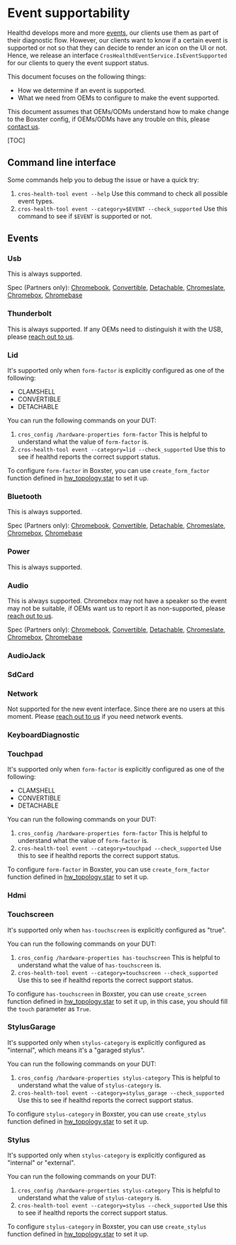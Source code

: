 # Event supportability

Healthd develops more and more
[events](https://chromium.googlesource.com/chromiumos/platform2/+/HEAD/diagnostics/mojom/public/cros_healthd_events.mojom),
our clients use them as part of their diagnostic flow. However, our clients want
to know if a certain event is supported or not so that they can decide to render
an icon on the UI or not. Hence, we release an interface
`CrosHealthdEventService.IsEventSupported` for our clients to query the event
support status.

This document focuses on the following things:
- How we determine if an event is supported.
- What we need from OEMs to configure to make the event supported.

This document assumes that OEMs/ODMs understand how to make change to the
Boxster config, if OEMs/ODMs have any trouble on this, please
[contact us][team-contact].

[team-contact]: mailto:cros-tdm-tpe-eng@google.com

[TOC]

## Command line interface

Some commands help you to debug the issue or have a quick try:

1. `cros-health-tool event --help` Use this command to check all possible event
   types.
2. `cros-health-tool event --category=$EVENT --check_supported` Use this command
   to see if `$EVENT` is supported or not.

## Events

### Usb

This is always supported.

Spec (Partners only):
[Chromebook](https://chromeos.google.com/partner/dlm/docs/latest-requirements/chromebook.html#usbc-gen-0001-v01),
[Convertible](https://chromeos.google.com/partner/dlm/docs/latest-requirements/convertible.html#usbc-gen-0001-v01),
[Detachable](https://chromeos.google.com/partner/dlm/docs/latest-requirements/detachable.html#usbc-gen-0012-v01),
[Chromeslate](https://chromeos.google.com/partner/dlm/docs/latest-requirements/chromeslate.html#usbc-gen-0005-v01),
[Chromebox](https://chromeos.google.com/partner/dlm/docs/latest-requirements/chromebox.html#usbc-gen-0004-v01),
[Chromebase](https://chromeos.google.com/partner/dlm/docs/latest-requirements/chromebase.html#usb-type-c-ports)

### Thunderbolt

This is always supported. If any OEMs need to distinguish it with the USB,
please [reach out to us][team-contact].

### Lid

It's supported only when `form-factor` is explicitly configured as one of the
following:
- CLAMSHELL
- CONVERTIBLE
- DETACHABLE

You can run the following commands on your DUT:
1. `cros_config /hardware-properties form-factor` This is helpful to understand
   what the value of `form-factor` is.
2. `cros-health-tool event --category=lid --check_supported` Use this to see if
   healthd reports the correct support status.

To configure `form-factor` in Boxster, you can use `create_form_factor` function
defined in
[hw_topology.star](https://chromium.googlesource.com/chromiumos/config/+/refs/heads/main/util/hw_topology.star)
to set it up.

### Bluetooth

This is always supported.

Spec (Partners only):
[Chromebook](https://chromeos.google.com/partner/dlm/docs/latest-requirements/chromebook.html#bt-gen-0001-v01),
[Convertible](https://chromeos.google.com/partner/dlm/docs/latest-requirements/convertible.html#bt-gen-0001-v01),
[Detachable](https://chromeos.google.com/partner/dlm/docs/latest-requirements/detachable.html#bt-gen-0001-v01),
[Chromeslate](https://chromeos.google.com/partner/dlm/docs/latest-requirements/chromeslate.html#bt-gen-0001-v01),
[Chromebox](https://chromeos.google.com/partner/dlm/docs/latest-requirements/chromebox.html#bt-gen-0001-v01),
[Chromebase](https://chromeos.google.com/partner/dlm/docs/latest-requirements/chromebase.html#bt-gen-0001-v01)

### Power

This is always supported.

### Audio

This is always supported. Chromebox may not have a speaker so the event may not
be suitable, if OEMs want us to report it as non-supported, please
[reach out to us][team-contact].

Spec (Partners only):
[Chromebook](https://chromeos.google.com/partner/dlm/docs/latest-requirements/chromebook.html#spkr-gen-0007-v01),
[Convertible](https://chromeos.google.com/partner/dlm/docs/latest-requirements/convertible.html#spkr-gen-0003-v01),
[Detachable](https://chromeos.google.com/partner/dlm/docs/latest-requirements/detachable.html#spkr-gen-0001-v01),
[Chromeslate](https://chromeos.google.com/partner/dlm/docs/latest-requirements/chromeslate.html#spkr-gen-0005-v01),
[Chromebox](https://chromeos.google.com/partner/dlm/docs/latest-requirements/chromebox.html#spkr-gen-0004-v01),
[Chromebase](https://chromeos.google.com/partner/dlm/docs/latest-requirements/chromebase.html#spkr-gen-0007-v01)

### AudioJack

### SdCard

### Network

Not supported for the new event interface. Since there are no users at this
moment. Please [reach out to us][team-contact] if you need network events.

### KeyboardDiagnostic

### Touchpad

It's supported only when `form-factor` is explicitly configured as one of the
following:
- CLAMSHELL
- CONVERTIBLE
- DETACHABLE

You can run the following commands on your DUT:
1. `cros_config /hardware-properties form-factor` This is helpful to understand
   what the value of `form-factor` is.
2. `cros-health-tool event --category=touchpad --check_supported` Use this to
   see if healthd reports the correct support status.

To configure `form-factor` in Boxster, you can use `create_form_factor` function
defined in
[hw_topology.star](https://chromium.googlesource.com/chromiumos/config/+/refs/heads/main/util/hw_topology.star)
to set it up.

### Hdmi

### Touchscreen

It's supported only when `has-touchscreen` is explicitly configured as "true".

You can run the following commands on your DUT:
1. `cros_config /hardware-properties has-touchscreen` This is helpful to
   understand what the value of `has-touchscreen` is.
2. `cros-health-tool event --category=touchscreen --check_supported` Use this
   to see if healthd reports the correct support status.

To configure `has-touchscreen` in Boxster, you can use `create_screen` function
defined in
[hw_topology.star](https://chromium.googlesource.com/chromiumos/config/+/refs/heads/main/util/hw_topology.star)
to set it up, in this case, you should fill the `touch` parameter as `True`.

### StylusGarage

It's supported only when `stylus-category` is explicitly configured as
"internal", which means it's a "garaged stylus".

You can run the following commands on your DUT:
1. `cros_config /hardware-properties stylus-category` This is helpful to
   understand what the value of `stylus-category` is.
2. `cros-health-tool event --category=stylus_garage --check_supported` Use this
   to see if healthd reports the correct support status.

To configure `stylus-category` in Boxster, you can use `create_stylus` function
defined in
[hw_topology.star](https://chromium.googlesource.com/chromiumos/config/+/refs/heads/main/util/hw_topology.star)
to set it up.

### Stylus

It's supported only when `stylus-category` is explicitly configured as
"internal" or "external".

You can run the following commands on your DUT:
1. `cros_config /hardware-properties stylus-category` This is helpful to
   understand what the value of `stylus-category` is.
2. `cros-health-tool event --category=stylus --check_supported` Use this to see
   if healthd reports the correct support status.

To configure `stylus-category` in Boxster, you can use `create_stylus` function
defined in
[hw_topology.star](https://chromium.googlesource.com/chromiumos/config/+/refs/heads/main/util/hw_topology.star)
to set it up.
